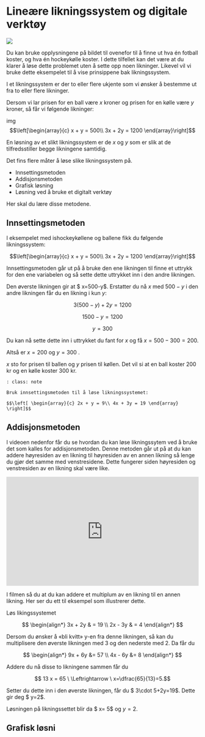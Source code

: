 # Lineære likningssystem og digitale verktøy

![](/bilder/sportsutstyr.png)

Du kan bruke opplysningene på bildet til ovenefor til å finne ut hva én fotball koster, og hva én hockeykølle koster. I dette tilfellet kan det være at du klarer å løse dette problemet uten å sette opp noen likninger. Likevel vil vi bruke dette eksempelet til å vise prinsippene bak likningssystem. 

I et likningssystem er der to eller flere ukjente som vi ønsker å bestemme ut fra to eller flere likninger. 

Dersom vi lar prisen for en ball være $x$ kroner og prisen for en kølle være $y$ kroner, så får vi følgende likninger: 

img
$$\left[\begin{array}{c} x + y = 500\\ 3x + 2y = 1200 \end{array}\right]$$

En løsning av et slikt likningssystem er de $x$ og $y$ som er slik at de tilfredsstiller begge likningene samtidig. 

Det fins flere måter å løse slike likningssystem på. 

* Innsettingsmetoden
* Addisjonsmetoden
* Grafisk løsning
* Løsning ved å bruke et digitalt verktøy

Her skal du lære disse metodene.  

## Innsettingsmetoden

I eksempelet med ishockeykøllene og ballene fikk du følgende likningssystem:

$$\left[\begin{array}{c} x + y = 500\\ 3x + 2y = 1200 \end{array}\right]$$

Innsettingsmetoden går ut på å bruke den ene likningen til finne et uttrykk for den ene variabelen og så sette dette uttrykket inn i den andre likningen. 

Den øverste likningen gir at $ x=500-y$. Erstatter du nå $x$ med $500-y$ i den andre likningen får du en likning i kun $y$:

$$ 3(500-y)+2y=1200 $$

$$1500-y=1200$$

$$ y=300$$

Du kan nå sette dette inn i uttrykket du fant for $x$ og få $x=500-300=200$.

Altså er $x=200$ og $y=300$ .

$x$ sto for prisen til ballen og $y$ prisen til køllen. Det vil si at en ball koster 200 kr og en kølle koster 300 kr.

```{admonition} Oppgave 1
: class: note

Bruk innsettingsmetoden til å løse likningssystemet: 

$$\left[ \begin{array}{c} 2x + y = 9\\ 4x + 3y = 19 \end{array} \right]$$
```
 
 ## Addisjonsmetoden

 I videoen nedenfor får du se hvordan du kan løse likningssytem ved å bruke det som kalles for addisjonsmetoden. Denne metoden går ut på at du kan addere høyresiden av en likning til høyresiden av en annen likning så lenge du gjør det samme med venstresidene. Dette fungerer siden høyresiden og venstresiden av en likning skal være like. 

 <div style="padding:56.6% 0 0 0;position:relative;"><iframe src="https://player.vimeo.com/video/291457083?h=d38bee2759&title=0&byline=0&portrait=0" style="position:absolute;top:0;left:0;width:100%;height:100%;" frameborder="0" allow="autoplay; fullscreen; picture-in-picture" allowfullscreen></iframe></div><script src="https://player.vimeo.com/api/player.js"></script>

I filmen så du at du kan addere et multiplum av en likning til en annen likning. Her ser du ett til eksempel som illustrerer dette. 

Løs likingssystemet

$$
\begin{align*}
3x + 2y & = 19 \\
2x  -  3y & = 4 
\end{align*}
$$

Dersom du ønsker å «bli kvitt» y-en fra denne likningen, så kan du multiplisere den øverste likningen med 3 og den nederste med 2. Da får du

$$
\begin{align*}
9x  + 6y  &= 57 \\
4x  -  6y  &= 8 
\end{align*}
$$

Addere du nå disse to likningene sammen får du

$$ 13 x = 65  \    \Leftrightarrow \ x=\dfrac{65}{13}=5.$$

Setter du dette inn i den øverste likningen, får du $ 3\cdot 5+2y=19$. Dette gir deg $ y=2$.

Løsningen på likningssettet blir da $ x= 5$ og $y=2$.

## Grafisk løsni